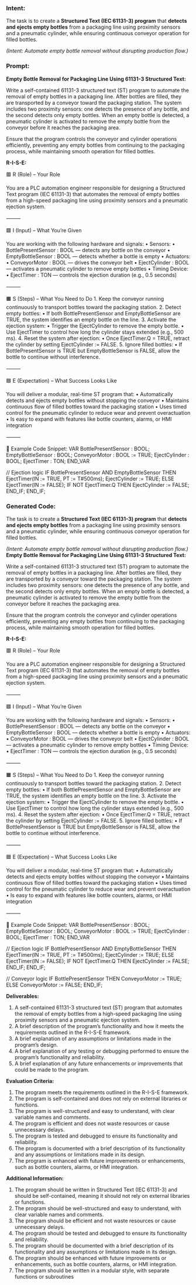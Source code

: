 ### Intent:
The task is to create a **Structured Text (IEC 61131-3) program** that **detects and ejects empty bottles** from a packaging line using proximity sensors and a pneumatic cylinder, while ensuring continuous conveyor operation for filled bottles.  

*(Intent: Automate empty bottle removal without disrupting production flow.)*

### Prompt:
**Empty Bottle Removal for Packaging Line Using 61131-3 Structured Text:**

Write a self-contained 61131-3 structured text (ST) program to automate the removal of empty bottles in a packaging line. After bottles are filled, they are transported by a conveyor toward the packaging station. The system includes two proximity sensors: one detects the presence of any bottle, and the second detects only empty bottles. When an empty bottle is detected, a pneumatic cylinder is activated to remove the empty bottle from the conveyor before it reaches the packaging area.

Ensure that the program controls the conveyor and cylinder operations efficiently, preventing any empty bottles from continuing to the packaging process, while maintaining smooth operation for filled bottles.

**R-I-S-E:**

🟥 R (Role) – Your Role

You are a PLC automation engineer responsible for designing a Structured Text program (IEC 61131-3) that automates the removal of empty bottles from a high-speed packaging line using proximity sensors and a pneumatic ejection system.

⸻

🟩 I (Input) – What You’re Given

You are working with the following hardware and signals:
	•	Sensors:
	•	BottlePresentSensor : BOOL — detects any bottle on the conveyor
	•	EmptyBottleSensor : BOOL — detects whether a bottle is empty
	•	Actuators:
	•	ConveyorMotor : BOOL — drives the conveyor belt
	•	EjectCylinder : BOOL — activates a pneumatic cylinder to remove empty bottles
	•	Timing Device:
	•	EjectTimer : TON — controls the ejection duration (e.g., 0.5 seconds)

⸻

🟧 S (Steps) – What You Need to Do
	1.	Keep the conveyor running continuously to transport bottles toward the packaging station.
	2.	Detect empty bottles:
	•	If both BottlePresentSensor and EmptyBottleSensor are TRUE, the system identifies an empty bottle on the line.
	3.	Activate the ejection system:
	•	Trigger the EjectCylinder to remove the empty bottle.
	•	Use EjectTimer to control how long the cylinder stays extended (e.g., 500 ms).
	4.	Reset the system after ejection:
	•	Once EjectTimer.Q = TRUE, retract the cylinder by setting EjectCylinder := FALSE.
	5.	Ignore filled bottles:
	•	If BottlePresentSensor is TRUE but EmptyBottleSensor is FALSE, allow the bottle to continue without interference.

⸻

🟦 E (Expectation) – What Success Looks Like

You will deliver a modular, real-time ST program that:
	•	Automatically detects and ejects empty bottles without stopping the conveyor
	•	Maintains continuous flow of filled bottles toward the packaging station
	•	Uses timed control for the pneumatic cylinder to reduce wear and prevent overactuation
	•	Is easy to expand with features like bottle counters, alarms, or HMI integration

⸻

🔧 Example Code Snippet:
VAR
    BottlePresentSensor : BOOL;
    EmptyBottleSensor : BOOL;
    ConveyorMotor : BOOL := TRUE;
    EjectCylinder : BOOL;
    EjectTimer : TON;
END_VAR

// Ejection logic
IF BottlePresentSensor AND EmptyBottleSensor THEN
    EjectTimer(IN := TRUE, PT := T#500ms);
    EjectCylinder := TRUE;
ELSE
    EjectTimer(IN := FALSE);
    IF NOT EjectTimer.Q THEN
        EjectCylinder := FALSE;
    END_IF;
END_IF;

### Generated Code:
The task is to create a **Structured Text (IEC 61131-3) program** that **detects and ejects empty bottles** from a packaging line using proximity sensors and a pneumatic cylinder, while ensuring continuous conveyor operation for filled bottles.  

*(Intent: Automate empty bottle removal without disrupting production flow.)*
**Empty Bottle Removal for Packaging Line Using 61131-3 Structured Text:**

Write a self-contained 61131-3 structured text (ST) program to automate the removal of empty bottles in a packaging line. After bottles are filled, they are transported by a conveyor toward the packaging station. The system includes two proximity sensors: one detects the presence of any bottle, and the second detects only empty bottles. When an empty bottle is detected, a pneumatic cylinder is activated to remove the empty bottle from the conveyor before it reaches the packaging area.

Ensure that the program controls the conveyor and cylinder operations efficiently, preventing any empty bottles from continuing to the packaging process, while maintaining smooth operation for filled bottles.

**R-I-S-E:**

🟥 R (Role) – Your Role

You are a PLC automation engineer responsible for designing a Structured Text program (IEC 61131-3) that automates the removal of empty bottles from a high-speed packaging line using proximity sensors and a pneumatic ejection system.

⸻

🟩 I (Input) – What You’re Given

You are working with the following hardware and signals:
	•	Sensors:
	•	BottlePresentSensor : BOOL — detects any bottle on the conveyor
	•	EmptyBottleSensor : BOOL — detects whether a bottle is empty
	•	Actuators:
	•	ConveyorMotor : BOOL — drives the conveyor belt
	•	EjectCylinder : BOOL — activates a pneumatic cylinder to remove empty bottles
	•	Timing Device:
	•	EjectTimer : TON — controls the ejection duration (e.g., 0.5 seconds)

⸻

🟧 S (Steps) – What You Need to Do
	1.	Keep the conveyor running continuously to transport bottles toward the packaging station.
	2.	Detect empty bottles:
	•	If both BottlePresentSensor and EmptyBottleSensor are TRUE, the system identifies an empty bottle on the line.
	3.	Activate the ejection system:
	•	Trigger the EjectCylinder to remove the empty bottle.
	•	Use EjectTimer to control how long the cylinder stays extended (e.g., 500 ms).
	4.	Reset the system after ejection:
	•	Once EjectTimer.Q = TRUE, retract the cylinder by setting EjectCylinder := FALSE.
	5.	Ignore filled bottles:
	•	If BottlePresentSensor is TRUE but EmptyBottleSensor is FALSE, allow the bottle to continue without interference.

⸻

🟦 E (Expectation) – What Success Looks Like

You will deliver a modular, real-time ST program that:
	•	Automatically detects and ejects empty bottles without stopping the conveyor
	•	Maintains continuous flow of filled bottles toward the packaging station
	•	Uses timed control for the pneumatic cylinder to reduce wear and prevent overactuation
	•	Is easy to expand with features like bottle counters, alarms, or HMI integration

⸻

🔧 Example Code Snippet:
VAR
    BottlePresentSensor : BOOL;
    EmptyBottleSensor : BOOL;
    ConveyorMotor : BOOL := TRUE;
    EjectCylinder : BOOL;
    EjectTimer : TON;
END_VAR

// Ejection logic
IF BottlePresentSensor AND EmptyBottleSensor THEN
    EjectTimer(IN := TRUE, PT := T#500ms);
    EjectCylinder := TRUE;
ELSE
    EjectTimer(IN := FALSE);
    IF NOT EjectTimer.Q THEN
        EjectCylinder := FALSE;
    END_IF;
END_IF;

// Conveyor logic
IF BottlePresentSensor THEN
    ConveyorMotor := TRUE;
ELSE
    ConveyorMotor := FALSE;
END_IF;

**Deliverables:**

1.	A self-contained 61131-3 structured text (ST) program that automates the removal of empty bottles from a high-speed packaging line using proximity sensors and a pneumatic ejection system.
2.	A brief description of the program’s functionality and how it meets the requirements outlined in the R-I-S-E framework.
3.	A brief explanation of any assumptions or limitations made in the program’s design.
4.	A brief explanation of any testing or debugging performed to ensure the program’s functionality and reliability.
5.	A brief explanation of any future enhancements or improvements that could be made to the program.

**Evaluation Criteria:**

1.	The program meets the requirements outlined in the R-I-S-E framework.
2.	The program is self-contained and does not rely on external libraries or functions.
3.	The program is well-structured and easy to understand, with clear variable names and comments.
4.	The program is efficient and does not waste resources or cause unnecessary delays.
5.	The program is tested and debugged to ensure its functionality and reliability.
6.	The program is documented with a brief description of its functionality and any assumptions or limitations made in its design.
7.	The program is enhanced with future improvements or enhancements, such as bottle counters, alarms, or HMI integration.

**Additional Information:**

1.	The program should be written in Structured Text (IEC 61131-3) and should be self-contained, meaning it should not rely on external libraries or functions.
2.	The program should be well-structured and easy to understand, with clear variable names and comments.
3.	The program should be efficient and not waste resources or cause unnecessary delays.
4.	The program should be tested and debugged to ensure its functionality and reliability.
5.	The program should be documented with a brief description of its functionality and any assumptions or limitations made in its design.
6.	The program should be enhanced with future improvements or enhancements, such as bottle counters, alarms, or HMI integration.
7.	The program should be written in a modular style, with separate functions or subroutines
